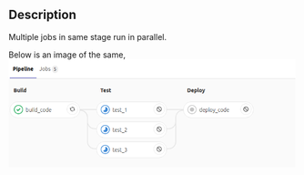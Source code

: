 ## Description
Multiple jobs in same stage run in parallel.

Below is an image of the same, ![](./stage_jobs_parallel.png)
